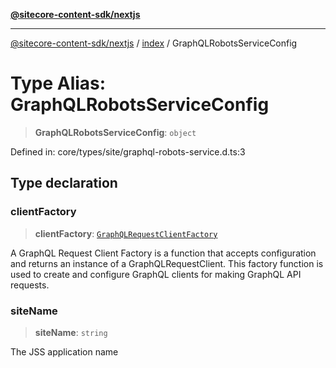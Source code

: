 [**@sitecore-content-sdk/nextjs**](../../README.md)

***

[@sitecore-content-sdk/nextjs](../../README.md) / [index](../README.md) / GraphQLRobotsServiceConfig

# Type Alias: GraphQLRobotsServiceConfig

> **GraphQLRobotsServiceConfig**: `object`

Defined in: core/types/site/graphql-robots-service.d.ts:3

## Type declaration

### clientFactory

> **clientFactory**: [`GraphQLRequestClientFactory`](../../client/type-aliases/GraphQLRequestClientFactory.md)

A GraphQL Request Client Factory is a function that accepts configuration and returns an instance of a GraphQLRequestClient.
This factory function is used to create and configure GraphQL clients for making GraphQL API requests.

### siteName

> **siteName**: `string`

The JSS application name
